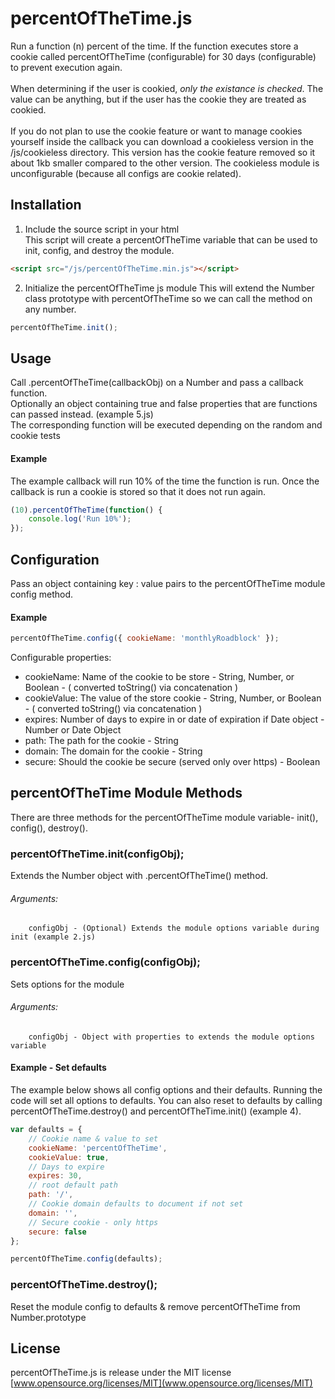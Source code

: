 # percentOfTheTime.js
Run a function (n) percent of the time. If the function executes store a cookie called percentOfTheTime (configurable) for 30 days (configurable) to prevent execution again. <br>
<br>
When determining if the user is cookied, <em>only the existance is checked</em>. The value can be anything, but if the user has the cookie they are treated as cookied. <br> 
<br>
If you do not plan to use the cookie feature or want to manage cookies yourself inside the callback you can download a cookieless version in the /js/cookieless directory.  This version has the cookie feature removed so it about 1kb smaller compared to the other version. The cookieless module is unconfigurable (because all configs are cookie related).

## Installation
1. Include the source script in your html <br>
This script will create a percentOfTheTime variable that can be used to init, config, and destroy the module.
```html
<script src="/js/percentOfTheTime.min.js"></script>
```

2. Initialize the percentOfTheTime js module
This will extend the Number class prototype with percentOfTheTime so we can call the method on any number.
```js
percentOfTheTime.init();
```


## Usage
Call .percentOfTheTime(callbackObj) on a Number and pass a callback function. <br>
    Optionally an object containing true and false properties that are functions can passed instead.  (example 5.js)<br>
    The corresponding function will be executed depending on the random and cookie tests

#### Example
The example callback will run 10% of the time the function is run.
Once the callback is run a cookie is stored so that it does not run again.
```js
(10).percentOfTheTime(function() {
    console.log('Run 10%');
});
```


## Configuration
Pass an object containing key : value pairs to the percentOfTheTime module config method.

#### Example
```js
percentOfTheTime.config({ cookieName: 'monthlyRoadblock' });
```

Configurable properties: <br>
* cookieName: Name of the cookie to be store - String, Number, or Boolean - ( converted toString() via concatenation )
* cookieValue: The value of the store cookie - String, Number, or Boolean - ( converted toString() via concatenation )
* expires: Number of days to expire in or date of expiration if Date object - Number or Date Object
* path: The path for the cookie - String
* domain: The domain for the cookie - String
* secure: Should the cookie be secure (served only over https) - Boolean


## percentOfTheTime Module Methods
There are three methods for the percentOfTheTime module variable- init(), config(), destroy().

### percentOfTheTime.init(configObj);
Extends the Number object with .percentOfTheTime() method.
###### Arguments: <br>
        configObj - (Optional) Extends the module options variable during init (example 2.js)
                
### percentOfTheTime.config(configObj);
Sets options for the module
###### Arguments: <br>
        configObj - Object with properties to extends the module options variable
#### Example - Set defaults
The example below shows all config options and their defaults.  Running the code will set all options to defaults.  You can also reset to defaults by calling percentOfTheTime.destroy() and percentOfTheTime.init()  (example 4).
 
```js
var defaults = {
    // Cookie name & value to set
    cookieName: 'percentOfTheTime',
    cookieValue: true,
    // Days to expire
    expires: 30,
    // root default path
    path: '/',
    // Cookie domain defaults to document if not set
    domain: '',
    // Secure cookie - only https
    secure: false
};

percentOfTheTime.config(defaults);
```

### percentOfTheTime.destroy();
Reset the module config to defaults & remove percentOfTheTime from Number.prototype

## License 
percentOfTheTime.js is release under the MIT license <br>
[www.opensource.org/licenses/MIT](www.opensource.org/licenses/MIT)
